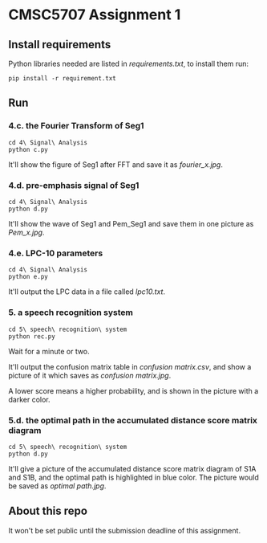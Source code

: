 # CMSC5707 Assignment 1

## Install requirements

Python libraries needed are listed in *requirements.txt*, to install them run:

```shell
pip install -r requirement.txt
```

## Run

### 4.c. the Fourier Transform of Seg1

```shell
cd 4\ Signal\ Analysis
python c.py
```

It'll show the figure of Seg1 after FFT and save it as *fourier_x.jpg*.

### 4.d. pre-emphasis signal of Seg1

```shell
cd 4\ Signal\ Analysis
python d.py
```

It'll show the wave of Seg1 and Pem_Seg1 and save them in one picture as *Pem_x.jpg*.

### 4.e. LPC-10 parameters

```shell
cd 4\ Signal\ Analysis
python e.py
```

It'll output the LPC data in a file called *lpc10.txt*.

### 5. a speech recognition system

```shell
cd 5\ speech\ recognition\ system
python rec.py
```

Wait for a minute or two.

It'll output the confusion matrix table in *confusion matrix.csv*, and show a picture of it which saves as *confusion matrix.jpg*.

A lower score means a higher probability, and is shown in the picture with a darker color.

### 5.d. the optimal path in the accumulated distance score matrix diagram

```shell
cd 5\ speech\ recognition\ system
python d.py
```

It'll give a picture of the accumulated distance score matrix diagram of S1A and S1B, and the optimal path is highlighted in blue color. The picture would be saved as *optimal path.jpg*.

## About this repo

It won't be set public until the submission deadline of this assignment.